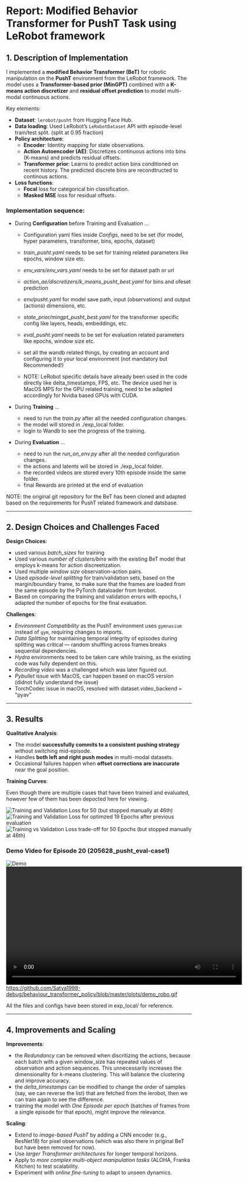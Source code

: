 # Report: Modified Behavior Transformer for PushT Task using LeRobot framework

## 1. Description of Implementation
I implemented a **modified Behavior Transformer (BeT)** for robotic manipulation on the **PushT** environment from the LeRobot framework. The model uses a **Transformer-based prior (MinGPT)** combined with a **K-means action discretizer** and **residual offset prediction** to model multi-modal continuous actions.

Key elements:
- **Dataset**: `lerobot/pusht` from Hugging Face Hub.
- **Data loading**: Used LeRobot’s `LeRobotDataset` API with episode-level train/test split. (split at 0.95 fraction)
- **Policy architecture**:  
  - **Encoder**: Identity mapping for state observations.  
  - **Action Autoencoder (AE)**: Discretizes continuous actions into bins (K-means) and predicts residual offsets.  
  - **Transformer prior**: Learns to predict action bins conditioned on recent history. The predicted discrete bins are recondtructed to continous actions.
- **Loss functions**:
  - **Focal** loss for categorical bin classification.
  - **Masked MSE** loss for residual offsets.

### Implementation sequence:
- During **Configuration** before Training and Evaluation ...
  - Configuration yaml files inside *Configs*, need to be set (for model, hyper parameters, transformer, bins, epochs, dataset)
  - *train_pusht.yaml* needs to be set for training related parameters like epochs, window size etc.
  - *env_vars/env_vars.yaml* needs to be set for dataset path or url
  - *action_ae/discretizers/k_means_pusht_best.yaml* for bins and ofeset prediction
  - *env/pusht.yaml* for model save path, input (observations) and output (actions) dimensions, etc.
  - *state_prior/mingpt_pusht_best.yaml* for the transformer specific config like layers, heads, embeddings, etc.
  - *eval_pusht.yaml* needs to be set for evaluation related parameters like epochs, window size etc.
  - set all the wandb related things, by creating an account and configuring it to your local environment (not mandatory but Recommended!)

  - NOTE: LeRobot specific details have already been used in the code directly like delta_timestamps, FPS, etc. The device used her is MacOS MPS for the GPU related training, need to be adapted accordingly for Nvidia based GPUs with CUDA.

- During **Training** ...
  - need to run the *train.py* after all the needed configuration changes.
  - the model will stored in ./exp_local folder.
  - login to Wandb to see the progress of the training.

- During **Evaluation** ...
  - need to run the *run_on_env.py* after all the needed configuration changes.
  - the actions and latents will be stored in ./exp_local folder.
  - the recorded videos are stored every 10th episode inside the same folder.
  - final Rewards are printed at the end of evaluation

NOTE: the original git repository for the BeT has been cloned and adapted based on the requirements for PushT related framework and datsbase.

---

## 2. Design Choices and Challenges Faced
**Design Choices**:
- used various *batch_sizes* for training
- Used various *number of clusters/bins* with the existing BeT model that employs k-means for action discreetization.
- Used multiple *window size* observation-action pairs.
- Used *episode-level splitting* for train/validation sets, based on the margin/boundary frame, to make sure that the frames are loaded from the same episode by the PyTorch dataloader from lerobot.
- Based on comparing the training and validation errors with epochs, I adapted the number of epochs for the final evaluation.

**Challenges**:
- *Environment Compatibility* as the PushT environment uses `gymnasium` instead of `gym`, requiring changes to imports.
- *Data Splitting* for maintaining temporal integrity of episodes during splitting was critical — random shuffling across frames breaks sequential dependencies.
- *Hydra* environments need to be taken care while training, as the existing code was fully dependent on this.
- *Recording video* was a challenged which was later figured out.
- *Pybullet* issue with MacOS, can happen based on macOS version (didnot fully understand the issue)
- TorchCodec issue in macOS, resolved with dataset.video_backend = "pyav"

---

## 3. Results

**Qualitative Analysis**:
- The model **successfully commits to a consistent pushing strategy** without switching mid-episode.
- Handles **both left and right push modes** in multi-modal datasets.
- Occasional failures happen when **offset corrections are inaccurate** near the goal position.

**Training Curves**:  

Even though there are multiple cases that have been trained and evaluated, however few of them has been depocted here for viewing.

![Training and Validation Loss for 50 (but stopped manually at 46th)](plots/vital_shadow.png)
![Training and Validation Loss for optimzed 19 Epochs after previous evaluation](plots/silver_star.png)
![Training vs Validation Loss trade-off for 50 Epochs (but stopped manually at 46th)](plots/eval_train_loss.png)

### Demo Video for Episode 20 (205628_pusht_eval-case1)
![Demo](plots/demo_robo.gif)
<video src="plots/demo_robo.gif" controls width="640"></video>
https://github.com/Satya1998-debug/behaviour_transformer_policy/blob/master/plots/demo_robo.gif

All the files and configs have been stored in exp_local/ for reference.

---

## 4. Improvements and Scaling

**Improvements**:
- the *Redundancy* can be removed when discritizing the actions, because each batch with a given window_size has repeated values of observation and action sequences. This unnecessarily increases the dimensionality for k-means clustering. This will balance the clustering and improve accuracy.
- the *delta_timestamps* can be modified to change the order of samples (say, we can reverse the list) that are fetched from the lerobot, then we can train again to see the difference.
- training the model with *One Episode per epoch* (batches of frames from a single episode for that epoch), might improve the relevance.

**Scaling**:
- Extend to *image-based PushT* by adding a CNN encoder (e.g., ResNet18) for pixel observations (which was also there in priginal BeT but have been removed for now).
- Use *larger Transformer architectures* for longer temporal horizons.
- Apply to *more complex multi-object manipulation tasks* (ALOHA, Franka Kitchen) to test scalability.
- Experiment with *online fine-tuning* to adapt to unseen dynamics.
